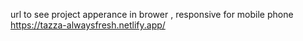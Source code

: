  url to see project apperance in brower , responsive for mobile phone
 https://tazza-alwaysfresh.netlify.app/
 
